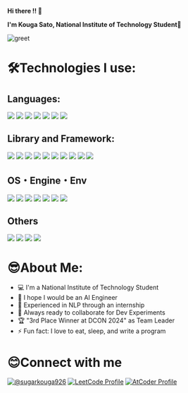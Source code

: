 **Hi there !! 👋**

**I'm Kouga Sato, National Institute of Technology Student💪**

![greet](https://github.com/user-attachments/assets/21094cb7-a04b-45ec-b9b8-b555b6c98d18)

# 🛠️Technologies I use:
## Languages:
<img src="https://img.shields.io/badge/-HTML5-333.svg?logo=html5&style=flat"></img>
<img src="https://img.shields.io/badge/-CSS3-1572B6.svg?logo=css3&style=flat"></img>
<img src="https://img.shields.io/badge/Javascript-276DC3.svg?logo=javascript&style=flat"></img>
<img src="https://img.shields.io/badge/-Python-F9DC3E.svg?logo=python&style=flat"></img>
<img src="https://img.shields.io/badge/-C-00599C.svg?logo=c&style=flat"></img>
<img src="https://img.shields.io/badge/-C++-blue?logo=cplusplus&style=flat"></img>
<img src="https://img.shields.io/badge/C%23-blueviolet&style=flat"></img>

## Library and Framework:
<img src="https://img.shields.io/badge/-React-555.svg?logo=react&style=flat"></img>
<img src="https://img.shields.io/badge/node.js-339933?style=for-the-badge&logo=Node.js&style=flat&logoColor=white"></img>
<img src="https://img.shields.io/badge/TensorFlow-FF3F06?style=for-the-badge&logo=tensorflow&&style=flat&logoColor=white"></img>
<img src="https://img.shields.io/badge/Keras-FF0000?style=flat&logo=keras&logoColor=white"></img>
<img src="https://img.shields.io/badge/-pandas-%23150458.svg?logo=pandas&style=flat"></img>
<img src="https://img.shields.io/badge/Numpy-777BB4?style=for-the-badge&logo=numpy&style=flatlogoColor=white"></img>
<img src="https://img.shields.io/badge/-Matplotlib-000000?style=flat&logo=python"></img>
<img src="https://img.shields.io/badge/OpenCV-27338e?style=flat&logo=OpenCV&logoColor=white"></img>
<img src="https://img.shields.io/badge/sqlite-%2307405e.svg?logo=sqlite&style=flat"></img>
<img src="https://img.shields.io/badge/-MySQL-000000.svg?logo=mysql&style=flat"></img>

## OS・Engine・Env
<img src="https://img.shields.io/badge/-Linux-6C6694.svg?logo=linux&style=flat"></img>
<img src="https://img.shields.io/badge/-Ubuntu-6F52B5.svg?logo=ubuntu&style=flat"></img>
<img src="https://img.shields.io/badge/-Windows-0078D6.svg?logo=windows&style=flat"></img>
<img src="https://img.shields.io/badge/-Raspberry%20Pi-C51A4A.svg?logo=raspberry-pi&style=flat"></img>
<img src="https://img.shields.io/badge/Arduino-00878F?logo=arduino&logoColor=fff&style=flat"></img>
<img src="https://img.shields.io/badge/-Unity-%23444444?logo=Unity&style=flat"></img>
<img src="https://img.shields.io/badge/-Docker-EEE.svg?logo=docker&style=flat"></img>

## Others
<img src="https://img.shields.io/badge/git%20-%23F05033.svg?&style=flat&logo=git&logoColor=white"/></img>
<img src="https://img.shields.io/badge/-Github-181717.svg?logo=github&style=flat"></img>
<img src="https://img.shields.io/badge/-Gitlab-E24329.svg?logo=gitlab&style=flat&logoColor=white"></img>
<img src="https://img.shields.io/badge/-HuggingFace-FDEE21?style=flat&logo=HuggingFace&logoColor=black">

# 😎About Me:
- 💻 I'm a National Institute of Technology Student
- 💪 I hope I would be an AI Engineer
- 🌟 Experienced in NLP through an internship
- 🚀 Always ready to collaborate for Dev Experiments
- 🏆 "3rd Place Winner at DCON 2024" as Team Leader
- ⚡ Fun fact: I love to eat, sleep, and write a program

# 😊Connect with me
[![@sugarkouga926](https://img.shields.io/twitter/url?label=@sugarkouga926&style=social&url=https%3A%2F%2Ftwitter.com)](https://x.com/sugarkouga926)
[![LeetCode Profile](https://img.shields.io/badge/LeetCode-000000?style=flat&logo=LeetCode&logoColor=)](https://leetcode.com/u/Kouga926/)
[![AtCoder Profile](https://img.shields.io/badge/AtCoder-@SKouga-red?style=flat)](https://atcoder.jp/users/SKouga?contestType=algo)




